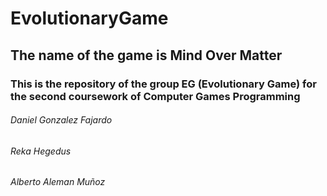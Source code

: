 # EvolutionaryGame
## The name of the game is Mind Over Matter
### This is the repository of the group EG (Evolutionary Game) for the second coursework of Computer Games Programming
###### Daniel Gonzalez Fajardo
###### Reka Hegedus
###### Alberto Aleman Muñoz
